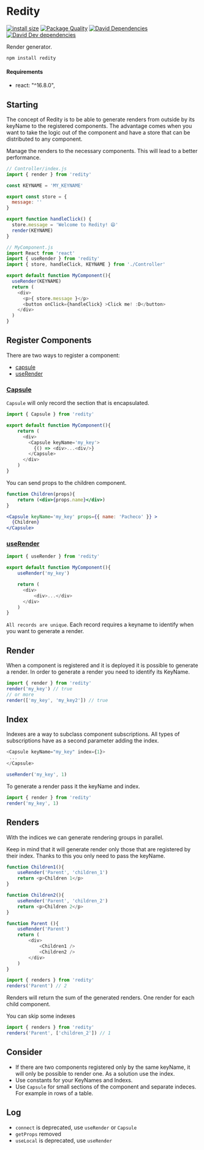Redity
========
[![install size](https://packagephobia.com/badge?p=redity)](https://packagephobia.com/result?p=redity)
[![Package Quality](https://packagequality.com/shield/redity.svg)](https://packagequality.com/#?package=redity)
[![David Dependencies](https://david-dm.org/Bitzone-lab/redity.svg)](https://david-dm.org/Bitzone-lab/redity)
[![David Dev dependencies](https://status.david-dm.org/gh/Bitzone-lab/redity.svg?type=dev)](https://status.david-dm.org/gh/Bitzone-lab/redity.svg?type=dev)

Render generator.
```
npm install redity
```

#### Requirements
* react: "^16.8.0",

## Starting

The concept of Redity is to be able to generate renders from outside by its keyName to the registered components. The advantage comes when you want to take the logic out of the component and have a store that can be distributed to any component.

Manage the renders to the necessary components. This will lead to a better performance.

```js
// Controller/index.js
import { render } from 'redity'

const KEYNAME = 'MY_KEYNAME'

export const store = {
  message: ''
}

export function handleClick() {
  store.message = 'Welcome to Redity! 😄'
  render(KEYNAME)
}
```

```js
// MyComponent.js
import React from 'react'
import { useRender } from 'redity'
import { store, handleClick, KEYNAME } from './Controller'

export default function MyComponent(){
  useRender(KEYNAME)
  return (
    <div>
      <p>{ store.message }</p>
      <button onClick={handleClick} >Click me! :D</button>
    </div>
  )
}
```

## Register Components

There are two ways to register a component:
* [capsule](#Capsule)
* [useRender](#useRender)

### [Capsule](#Capsule)

`Capsule` will only record the section that is encapsulated.
```js
import { Capsule } from 'redity'

export default function MyComponent(){
    return (
      <div>
        <Capsule keyName='my_key'>
          {() => <div>...<div/>}
        </Capsule>
      </div>
    )
}
```
You can send props to the children component.

```jsx
function Children(props){
    return (<div>{props.name}</div>)
}
```
```jsx
<Capsule keyName='my_key' props={{ name: 'Pacheco' }} >
  {Children}
</Capsule>
```

### [useRender](#useRender)

```js
import { useRender } from 'redity'

export default function MyComponent(){
    useRender('my_key')

    return (
      <div>
          <div>...</div>
      </div>
    )
}
```

`All records are unique`. Each record requires a keyname to identify when you want to generate a render.

## Render
When a component is registered and it is deployed it is possible to generate a render. In order to generate a render you need to identify its KeyName.

```js
import { render } from 'redity'
render('my_key') // true
// or more
render(['my_key', 'my_key2']) // true
```

## Index
Indexes are a way to subclass component subscriptions.
All types of subscriptions have as a second parameter adding the index.

```js
<Capsule keyName="my_key" index={1}>
 ...
</Capsule>
```
```js
useRender('my_key', 1)
```
To generate a render pass it the keyName and index.

```js
import { render } from 'redity'
render('my_key', 1)
```

## Renders
With the indices we can generate rendering groups in parallel.

Keep in mind that it will generate render only those that are registered by their index. Thanks to this you only need to pass the keyName.
```js
function Children1(){
    useRender('Parent', 'children_1')
    return <p>Children 1</p>
}

function Children2(){
    useRender('Parent', 'children_2')
    return <p>Children 2</p>
}

function Parent (){
    useRender('Parent')
    return (
        <div>
            <Children1 />
            <Children2 />
        </div>
    )
}
```

```js
import { renders } from 'redity'
renders('Parent') // 2
```
Renders will return the sum of the generated renders. One render for each child component.

You can skip some indexes 
```js
import { renders } from 'redity'
renders('Parent', ['children_2']) // 1
```
## Consider

* If there are two components registered only by the same keyName, it will only be possible to render one. As a solution use the index.
* Use constants for your KeyNames and Indexs.
* Use `Capsule` for small sections of the component and separate indeces. For example in rows of a table.

## Log
* `connect` is deprecated, use `useRender` or `Capsule`
* `getProps` removed
* `useLocal` is deprecated, use `useRender`

